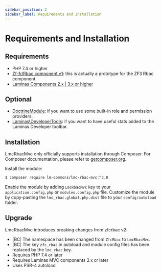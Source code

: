 ```yaml
---
sidebar_position: 2
sidebar_label: Requirements and Installation
---
```

# Requirements and Installation
## Requirements

- PHP 7.4 or higher
- [Zf-fr/Rbac component v1](https://github.com/zf-fr/rbac): this is actually a prototype for the ZF3 Rbac component.
- [Laminas Components 2.x | 3.x or higher](http://www.github.com/laminas)

>

## Optional

- [DoctrineModule](https://github.com/doctrine/DoctrineModule): if you want to use some built-in role and permission providers.
- [Laminas\DeveloperTools](https://github.com/laminas/Laminas\DeveloperTools): if you want to have useful stats added to
  the Laminas Developer toolbar.


## Installation

LmcRbacMvc only officially supports installation through Composer. For Composer documentation, please refer to
[getcomposer.org](http://getcomposer.org/).

Install the module:

```sh
$ composer require lm-commons/lmc-rbac-mvc:^3.0
```

Enable the module by adding `LmcRbacMvc` key to your `application.config.php` or `modules.config.php` file. Customize the module by copy-pasting
the `lmc_rbac.global.php.dist` file to your `config/autoload` folder.

## Upgrade

LmcRbacMvc introduces breaking changes from zfcrbac v2:
- [BC] The namespace has been changed from `ZfcRbac` to `LmcRbacMvc`.
- [BC] The key `zfc_rbac` in autoload and module config files has been replaced
  by the `lmc_rbac` key.
- Requires PHP 7.4 or later
- Requires Laminas MVC components 3.x or later
- Uses PSR-4 autoload
